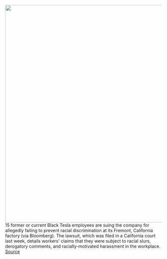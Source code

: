 <img src='https://cdn.vox-cdn.com/thumbor/ceWKccfuoe4Y_vVqGyDgkFXzzbo=/0x0:2040x1360/1200x800/filters:focal(857x517:1183x843)/cdn.vox-cdn.com/uploads/chorus_image/image/71043592/acastro_180524_1777_tesla_0001.0.jpg' width='700px' /><br/>
15 former or current Black Tesla employees are suing the company for allegedly failing to prevent racial discrimination at its Fremont, California factory (via Bloomberg). The lawsuit, which was filed in a California court last week, details workers' claims that they were subject to racial slurs, derogatory comments, and racially-motivated harassment in the workplace.
<a href='https://www.theverge.com/2022/7/3/23193415/tesla-facing-another-racial-discrimination-lawsuit-california'> Source <a/>